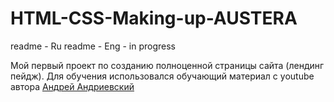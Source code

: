 # HTML-CSS-Making-up-AUSTERA

readme - Ru
readme - Eng - in progress

Мой первый проект по созданию полноценной страницы сайта (лендинг пейдж). 
Для обучения использовался обучающий материал с youtube автора 
[Андрей Андриевский](https://www.youtube.com/watch?v=GFqCX2AefQk&list=PLMB6wLyKp7lV9YoWTMCztq-KXYhYPB09K&ab_channel=%D0%90%D0%BD%D0%B4%D1%80%D0%B5%D0%B9%D0%90%D0%BD%D0%B4%D1%80%D0%B8%D0%B5%D0%B2%D1%81%D0%BA%D0%B8%D0%B9)
 
